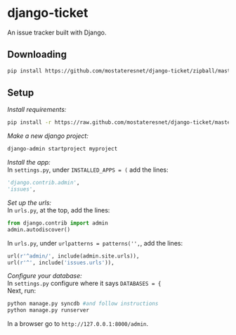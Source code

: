 django-ticket
=============

An issue tracker built with Django.

Downloading
-----------
```sh
pip install https://github.com/mostateresnet/django-ticket/zipball/master
```

Setup
-----
*Install requirements:*
```sh
pip install -r https://raw.github.com/mostateresnet/django-ticket/master/pip-reqs.txt
```
*Make a new django project:*
```sh
django-admin startproject myproject
```
*Install the app:*  
In `settings.py`, under `INSTALLED_APPS = (` add the lines:
```python
'django.contrib.admin',
'issues',
```

*Set up the urls:*  
In `urls.py`, at the top, add the lines:
```python
from django.contrib import admin
admin.autodiscover()
```
In `urls.py`, under `urlpatterns = patterns('',`, add the lines:
```python
url(r'^admin/', include(admin.site.urls)),
url(r'^', include('issues.urls')),
```

*Configure your database:*  
In `settings.py` configure where it says `DATABASES = {`  
Next, run:  
```sh
python manage.py syncdb #and follow instructions
python manage.py runserver
```
In a browser go to `http://127.0.0.1:8000/admin`.
